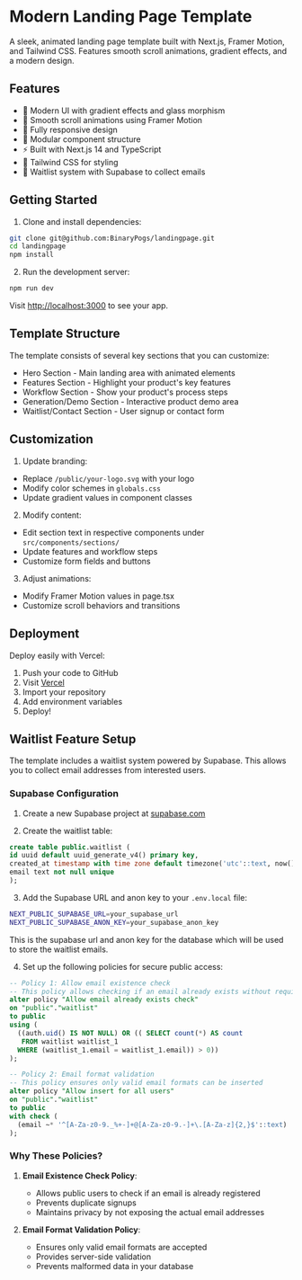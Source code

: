 # Modern Landing Page Template

A sleek, animated landing page template built with Next.js, Framer Motion, and Tailwind CSS. Features smooth scroll animations, gradient effects, and a modern design.

## Features

- 🎨 Modern UI with gradient effects and glass morphism
- 🔄 Smooth scroll animations using Framer Motion
- 📱 Fully responsive design
- 🎯 Modular component structure
- ⚡ Built with Next.js 14 and TypeScript
- 🎨 Tailwind CSS for styling
- 📝 Waitlist system with Supabase to collect emails

## Getting Started

1. Clone and install dependencies:

```bash
git clone git@github.com:BinaryPogs/landingpage.git
cd landingpage
npm install
```

2. Run the development server:

```bash
npm run dev
```

Visit [http://localhost:3000](http://localhost:3000) to see your app.

## Template Structure

The template consists of several key sections that you can customize:

- Hero Section - Main landing area with animated elements
- Features Section - Highlight your product's key features
- Workflow Section - Show your product's process steps
- Generation/Demo Section - Interactive product demo area
- Waitlist/Contact Section - User signup or contact form

## Customization

1. Update branding:

- Replace `/public/your-logo.svg` with your logo
- Modify color schemes in `globals.css`
- Update gradient values in component classes

2. Modify content:

- Edit section text in respective components under `src/components/sections/`
- Update features and workflow steps
- Customize form fields and buttons

3. Adjust animations:

- Modify Framer Motion values in page.tsx
- Customize scroll behaviors and transitions

## Deployment

Deploy easily with Vercel:

1. Push your code to GitHub
2. Visit [Vercel](https://vercel.com/new)
3. Import your repository
4. Add environment variables
5. Deploy!

## Waitlist Feature Setup

The template includes a waitlist system powered by Supabase. This allows you to collect email addresses from interested users.

### Supabase Configuration

1. Create a new Supabase project at [supabase.com](https://supabase.com)

2. Create the waitlist table:

```sql
create table public.waitlist (
id uuid default uuid_generate_v4() primary key,
created_at timestamp with time zone default timezone('utc'::text, now()) not null,
email text not null unique
);
```

3. Add the Supabase URL and anon key to your `.env.local` file:

```bash
NEXT_PUBLIC_SUPABASE_URL=your_supabase_url
NEXT_PUBLIC_SUPABASE_ANON_KEY=your_supabase_anon_key
```

This is the supabase url and anon key for the database which will be used to store the waitlist emails.

4. Set up the following policies for secure public access:

```sql
-- Policy 1: Allow email existence check
-- This policy allows checking if an email already exists without requiring authentication
alter policy "Allow email already exists check"
on "public"."waitlist"
to public
using (
  ((auth.uid() IS NOT NULL) OR (( SELECT count(*) AS count
   FROM waitlist waitlist_1
  WHERE (waitlist_1.email = waitlist_1.email)) > 0))
);

-- Policy 2: Email format validation
-- This policy ensures only valid email formats can be inserted
alter policy "Allow insert for all users"
on "public"."waitlist"
to public
with check (
  (email ~* '^[A-Za-z0-9._%+-]+@[A-Za-z0-9.-]+\.[A-Za-z]{2,}$'::text)
);
```

### Why These Policies?

1. **Email Existence Check Policy**:

   - Allows public users to check if an email is already registered
   - Prevents duplicate signups
   - Maintains privacy by not exposing the actual email addresses

2. **Email Format Validation Policy**:
   - Ensures only valid email formats are accepted
   - Provides server-side validation
   - Prevents malformed data in your database
